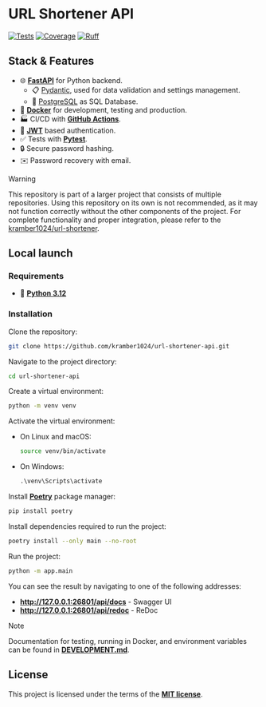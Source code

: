 # URL Shortener API

<a href="https://github.com/kramber1024/url-shortener-api/actions/workflows/tests.yml" target="_blank"><img src="https://github.com/kramber1024/url-shortener-api/actions/workflows/tests.yml/badge.svg" alt="Tests"></a>
<a href="https://app.codecov.io/github/kramber1024/url-shortener-api/tree/main" target="_blank"><img src="https://img.shields.io/codecov/c/github/kramber1024/url-shortener-api" alt="Coverage"></a>
<a href="https://github.com/astral-sh/ruff"><img src="https://img.shields.io/endpoint?url=https://raw.githubusercontent.com/astral-sh/ruff/main/assets/badge/v2.json" alt="Ruff"></a>

## Stack & Features

- 🌐 [**FastAPI**](https://fastapi.tiangolo.com/) for Python backend.
    - 📋 [Pydantic](https://docs.pydantic.dev/), used for data validation and settings management.
    - 💾 [PostgreSQL](https://www.postgresql.org/) as SQL Database.
- 🐋 [**Docker**](https://www.docker.com/) for development, testing and production.
- 🏭 CI/CD with [**GitHub Actions**](https://github.com/kramber1024/url-shortener-api/actions/).
- 🔑 [**JWT**](https://jwt.io/) based authentication.
- ✅ Tests with [**Pytest**](https://pytest.org/).
- 🔒 Secure password hashing.
- ✉️ Password recovery with email.

> [!WARNING]
> This repository is part of a larger project that consists of multiple repositories. Using this repository on its own is not recommended, as it may not function correctly without the other components of the project. For complete functionality and proper integration, please refer to the [kramber1024/url-shortener](https://github.com/kramber1024/url-shortener).

## Local launch

### Requirements

- 🐍 [**Python 3.12**](https://www.python.org/)

### Installation

Clone the repository:
```bash
git clone https://github.com/kramber1024/url-shortener-api.git
```

Navigate to the project directory:
```bash
cd url-shortener-api
```

Create a virtual environment:
```bash
python -m venv venv
```

Activate the virtual environment:
- On Linux and macOS:

    ```bash
    source venv/bin/activate
    ```
- On Windows:

    ```bat
    .\venv\Scripts\activate
    ```

Install [**Poetry**](https://python-poetry.org/) package manager:
```bash
pip install poetry
```

Install dependencies required to run the project:
```bash
poetry install --only main --no-root
```

Run the project:
```bash
python -m app.main
```

You can see the result by navigating to one of the following addresses:
- **http://127.0.0.1:26801/api/docs** - Swagger UI
- **http://127.0.0.1:26801/api/redoc** - ReDoc

> [!NOTE]
> Documentation for testing, running in Docker, and environment variables can be found in [**DEVELOPMENT.md**](./DEVELOPMENT.md).

## License

This project is licensed under the terms of the [**MIT license**](./LICENSE).
